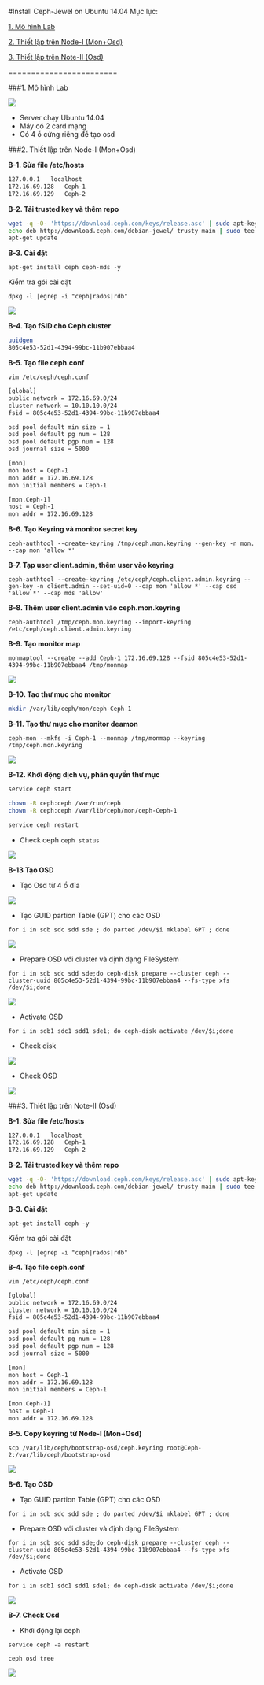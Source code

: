 #Install Ceph-Jewel on Ubuntu 14.04
Mục lục:

[1. Mô hình Lab](#1)

[2. Thiết lập trên Node-I (Mon+Osd)](#2)

[3. Thiết lập trên Note-II (Osd)](#3)

========================

<a name="1"></a>
###1. Mô hình Lab

<img src=http://i.imgur.com/16cTxCs.png>

- Server chạy Ubuntu 14.04
- Máy có 2 card mạng
- Có 4 ổ cứng riêng để tạo osd

<a name="2"></a>
###2. Thiết lập trên Node-I (Mon+Osd)

**B-1. Sửa file /etc/hosts**

```sh
127.0.0.1	localhost
172.16.69.128	Ceph-1
172.16.69.129	Ceph-2
```

**B-2. Tải trusted key và thêm repo**

```sh
wget -q -O- 'https://download.ceph.com/keys/release.asc' | sudo apt-key add -
echo deb http://download.ceph.com/debian-jewel/ trusty main | sudo tee /etc/apt/sources.list.d/ceph.list
apt-get update
```

**B-3. Cài đặt**

`apt-get install ceph ceph-mds -y`

Kiểm tra gói cài đặt

`dpkg -l |egrep -i "ceph|rados|rdb"`

<img src=http://i.imgur.com/50b5mtS.png>

**B-4. Tạo fSID cho Ceph cluster**

```sh
uuidgen
805c4e53-52d1-4394-99bc-11b907ebbaa4
```

**B-5. Tạo file ceph.conf**

`vim /etc/ceph/ceph.conf`

```sh
[global]
public network = 172.16.69.0/24
cluster network = 10.10.10.0/24
fsid = 805c4e53-52d1-4394-99bc-11b907ebbaa4

osd pool default min size = 1
osd pool default pg num = 128
osd pool default pgp num = 128
osd journal size = 5000

[mon]
mon host = Ceph-1
mon addr = 172.16.69.128
mon initial members = Ceph-1

[mon.Ceph-1]
host = Ceph-1
mon addr = 172.16.69.128
```

**B-6. Tạo Keyring và monitor secret key**

`ceph-authtool --create-keyring /tmp/ceph.mon.keyring --gen-key -n mon. --cap mon 'allow *'`

**B-7. Tạp user client.admin, thêm user vào keyring**

`ceph-authtool --create-keyring /etc/ceph/ceph.client.admin.keyring --gen-key -n client.admin --set-uid=0 --cap mon 'allow *' --cap osd 'allow *' --cap mds 'allow'`

**B-8. Thêm user client.admin vào ceph.mon.keyring**

`ceph-authtool /tmp/ceph.mon.keyring --import-keyring /etc/ceph/ceph.client.admin.keyring`

**B-9. Tạo monitor map**

`monmaptool --create --add Ceph-1 172.16.69.128 --fsid 805c4e53-52d1-4394-99bc-11b907ebbaa4 /tmp/monmap`

<img src=http://i.imgur.com/ECeA7Ay.png>

**B-10. Tạo thư mục cho monitor**

```sh
mkdir /var/lib/ceph/mon/ceph-Ceph-1
```

**B-11. Tạo thư mục cho monitor deamon**

`ceph-mon --mkfs -i Ceph-1 --monmap /tmp/monmap --keyring /tmp/ceph.mon.keyring`

<img src=http://i.imgur.com/4Fr6cTT.png>

**B-12. Khởi động dịch vụ, phân quyền thư mục**

```sh
service ceph start 

chown -R ceph:ceph /var/run/ceph
chown -R ceph:ceph /var/lib/ceph/mon/ceph-Ceph-1

service ceph restart
```

- Check ceph
`ceph status`

<img src=http://i.imgur.com/oJSFtiI.png>

**B-13 Tạo OSD**

- Tạo Osd từ 4 ổ đĩa

<img src=http://i.imgur.com/JUmcTw5.png>

- Tạo GUID partion Table (GPT) cho các OSD

`for i in sdb sdc sdd sde ; do parted /dev/$i mklabel GPT ; done`

<img src=http://i.imgur.com/z7aMGjD.png>

- Prepare OSD với cluster và định dạng FileSystem

`for i in sdb sdc sdd sde;do ceph-disk prepare --cluster ceph --cluster-uuid 805c4e53-52d1-4394-99bc-11b907ebbaa4 --fs-type xfs /dev/$i;done`

<img src=http://i.imgur.com/v30rtth.png>

- Activate OSD

`for i in sdb1 sdc1 sdd1 sde1; do ceph-disk activate /dev/$i;done`

- Check disk

<img src=http://i.imgur.com/PnZecen.png>

- Check OSD

<img src=http://i.imgur.com/JOnEOAz.png>

<a name="3"></a>
###3. Thiết lập trên Note-II (Osd)

**B-1. Sửa file /etc/hosts**

```sh
127.0.0.1	localhost
172.16.69.128	Ceph-1
172.16.69.129	Ceph-2
```

**B-2. Tải trusted key và thêm repo**

```sh
wget -q -O- 'https://download.ceph.com/keys/release.asc' | sudo apt-key add -
echo deb http://download.ceph.com/debian-jewel/ trusty main | sudo tee /etc/apt/sources.list.d/ceph.list
apt-get update
```

**B-3. Cài đặt**

`apt-get install ceph -y`

Kiểm tra gói cài đặt

`dpkg -l |egrep -i "ceph|rados|rdb"`

**B-4. Tạo file ceph.conf**

`vim /etc/ceph/ceph.conf`

```sh
[global]
public network = 172.16.69.0/24
cluster network = 10.10.10.0/24
fsid = 805c4e53-52d1-4394-99bc-11b907ebbaa4

osd pool default min size = 1
osd pool default pg num = 128
osd pool default pgp num = 128
osd journal size = 5000

[mon]
mon host = Ceph-1
mon addr = 172.16.69.128
mon initial members = Ceph-1

[mon.Ceph-1]
host = Ceph-1
mon addr = 172.16.69.128
```

**B-5. Copy keyring từ Node-I (Mon+Osd)**

`scp /var/lib/ceph/bootstrap-osd/ceph.keyring root@Ceph-2:/var/lib/ceph/bootstrap-osd`

<img src=http://i.imgur.com/YzPXiiO.png>

**B-6. Tạo OSD**

- Tạo GUID partion Table (GPT) cho các OSD

`for i in sdb sdc sdd sde ; do parted /dev/$i mklabel GPT ; done`

- Prepare OSD với cluster và định dạng FileSystem

`for i in sdb sdc sdd sde;do ceph-disk prepare --cluster ceph --cluster-uuid 805c4e53-52d1-4394-99bc-11b907ebbaa4 --fs-type xfs /dev/$i;done`

- Activate OSD

`for i in sdb1 sdc1 sdd1 sde1; do ceph-disk activate /dev/$i;done`

<img src=http://i.imgur.com/UKI33XL.png>

**B-7. Check Osd**

- Khởi động lại ceph

`service ceph -a restart`

`ceph osd tree`

<img src=http://i.imgur.com/IciLdGp.png>


